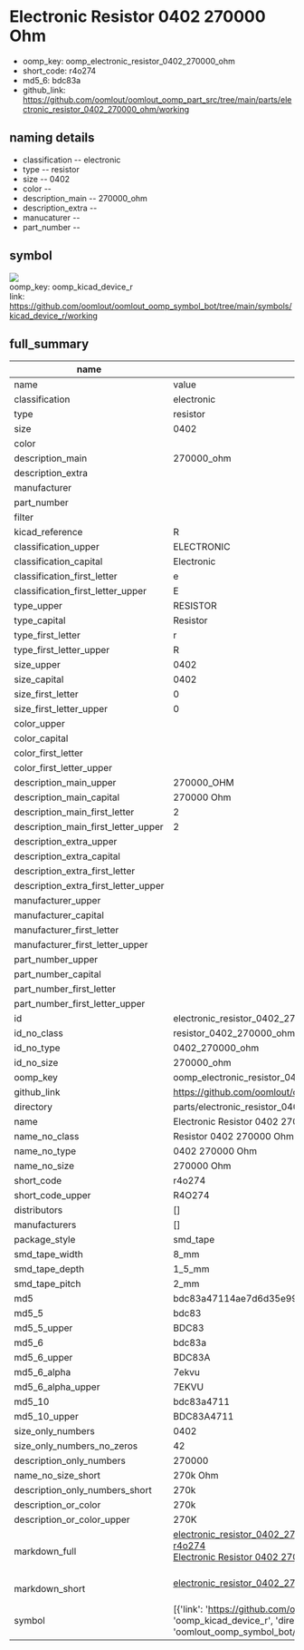 # Electronic Resistor 0402 270000 Ohm

  
* oomp_key: oomp_electronic_resistor_0402_270000_ohm 
* short_code: r4o274
* md5_6: bdc83a  
* github_link: https://github.com/oomlout/oomlout_oomp_part_src/tree/main/parts/electronic_resistor_0402_270000_ohm/working  
## naming details
* classification -- electronic
* type -- resistor
* size -- 0402
* color -- 
* description_main -- 270000_ohm
* description_extra -- 
* manucaturer -- 
* part_number -- 



## symbol

![](symbol/{index}}/working/working_600.png)  
oomp_key: oomp_kicad_device_r  
link: https://github.com/oomlout/oomlout_oomp_symbol_bot/tree/main/symbols/kicad_device_r/working  


## full_summary
| name | value | 
| --- | --- | 
| name | value | 
| classification | electronic | 
| type | resistor | 
| size | 0402 | 
| color |  | 
| description_main | 270000_ohm | 
| description_extra |  | 
| manufacturer |  | 
| part_number |  | 
| filter |  | 
| kicad_reference | R | 
| classification_upper | ELECTRONIC | 
| classification_capital | Electronic | 
| classification_first_letter | e | 
| classification_first_letter_upper | E | 
| type_upper | RESISTOR | 
| type_capital | Resistor | 
| type_first_letter | r | 
| type_first_letter_upper | R | 
| size_upper | 0402 | 
| size_capital | 0402 | 
| size_first_letter | 0 | 
| size_first_letter_upper | 0 | 
| color_upper |  | 
| color_capital |  | 
| color_first_letter |  | 
| color_first_letter_upper |  | 
| description_main_upper | 270000_OHM | 
| description_main_capital | 270000 Ohm | 
| description_main_first_letter | 2 | 
| description_main_first_letter_upper | 2 | 
| description_extra_upper |  | 
| description_extra_capital |  | 
| description_extra_first_letter |  | 
| description_extra_first_letter_upper |  | 
| manufacturer_upper |  | 
| manufacturer_capital |  | 
| manufacturer_first_letter |  | 
| manufacturer_first_letter_upper |  | 
| part_number_upper |  | 
| part_number_capital |  | 
| part_number_first_letter |  | 
| part_number_first_letter_upper |  | 
| id | electronic_resistor_0402_270000_ohm | 
| id_no_class | resistor_0402_270000_ohm | 
| id_no_type | 0402_270000_ohm | 
| id_no_size | 270000_ohm | 
| oomp_key | oomp_electronic_resistor_0402_270000_ohm | 
| github_link | https://github.com/oomlout/oomlout_oomp_part_src/tree/main/parts/electronic_resistor_0402_270000_ohm/working | 
| directory | parts/electronic_resistor_0402_270000_ohm | 
| name | Electronic Resistor 0402 270000 Ohm | 
| name_no_class | Resistor 0402 270000 Ohm | 
| name_no_type | 0402 270000 Ohm | 
| name_no_size | 270000 Ohm | 
| short_code | r4o274 | 
| short_code_upper | R4O274 | 
| distributors | [] | 
| manufacturers | [] | 
| package_style | smd_tape | 
| smd_tape_width | 8_mm | 
| smd_tape_depth | 1_5_mm | 
| smd_tape_pitch | 2_mm | 
| md5 | bdc83a47114ae7d6d35e99c914fc2f9a | 
| md5_5 | bdc83 | 
| md5_5_upper | BDC83 | 
| md5_6 | bdc83a | 
| md5_6_upper | BDC83A | 
| md5_6_alpha | 7ekvu | 
| md5_6_alpha_upper | 7EKVU | 
| md5_10 | bdc83a4711 | 
| md5_10_upper | BDC83A4711 | 
| size_only_numbers | 0402 | 
| size_only_numbers_no_zeros | 42 | 
| description_only_numbers | 270000 | 
| name_no_size_short | 270k Ohm | 
| description_only_numbers_short | 270k | 
| description_or_color | 270k | 
| description_or_color_upper | 270K | 
| markdown_full | [electronic_resistor_0402_270000_ohm](https://github.com/oomlout/oomlout_oomp_part_src/tree/main/parts/electronic_resistor_0402_270000_ohm/working)<br>[r4o274](https://github.com/oomlout/oomlout_oomp_part_src/tree/main/parts/electronic_resistor_0402_270000_ohm/working)<br>[Electronic Resistor 0402 270000 Ohm](https://github.com/oomlout/oomlout_oomp_part_src/tree/main/parts/electronic_resistor_0402_270000_ohm/working)<br><br> | 
| markdown_short | [electronic_resistor_0402_270000_ohm](https://github.com/oomlout/oomlout_oomp_part_src/tree/main/parts/electronic_resistor_0402_270000_ohm/working)<br><br> | 
| symbol | [{'link': 'https://github.com/oomlout/oomlout_oomp_symbol_bot/tree/main/symbols/kicad_device_r', 'oomp_key': 'oomp_kicad_device_r', 'directory': 'oomlout_oomp_symbol_bot/symbols/kicad_device_r//working/working.kicad_sym', 'index': 0}] | 
